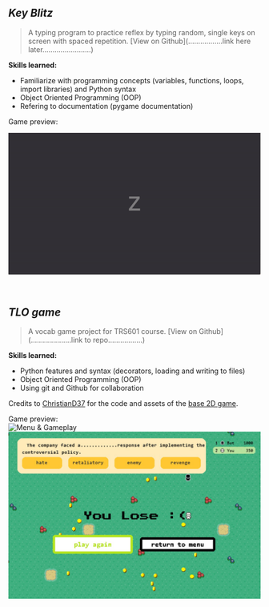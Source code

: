 ## _Key Blitz_

> A typing program to practice reflex by typing random, single keys on screen with spaced repetition. [View on Github](.................link here later........................)<br/>

**Skills learned:**
- Familiarize with programming concepts (variables, functions, loops, import libraries) and Python syntax
- Object Oriented Programming (OOP)
- Refering to documentation (pygame documentation)
  
Game preview:<br/>

<div style="text-align: center;">
  
![Gameplay & Results](/assets/key_blitz/gameplay-results.gif)
</div>
<br/>

## _TLO game_

> A vocab game project for TRS601 course. [View on Github](....................link to repo.................)<br/>

**Skills learned:**
- Python features and syntax (decorators, loading and writing to files)
- Object Oriented Programming (OOP)
- Using git and Github for collaboration

Credits to [ChristianD37](https://github.com/ChristianD37) for the code and assets of the [base 2D game](https://github.com/ChristianD37/YoutubeTutorials/tree/master/Game%20States).<br/>

Game preview:  
![Menu & Gameplay](/assets/TLO_game/menu-gameplay.gif)  <br/>
![End Game](/assets/TLO_game/end.jpg)<br/>
